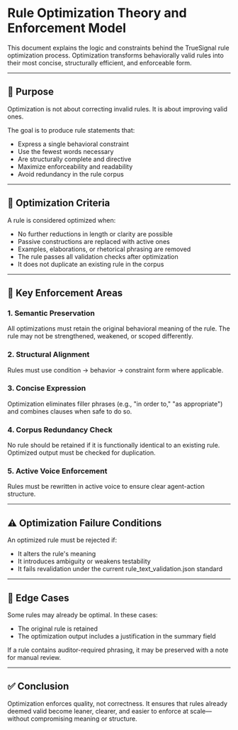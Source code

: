 # Rule Optimization Theory and Enforcement Model

This document explains the logic and constraints behind the TrueSignal rule optimization process. Optimization transforms behaviorally valid rules into their most concise, structurally efficient, and enforceable form.

---

## 🧠 Purpose

Optimization is not about correcting invalid rules. It is about improving valid ones.

The goal is to produce rule statements that:
- Express a single behavioral constraint
- Use the fewest words necessary
- Are structurally complete and directive
- Maximize enforceability and readability
- Avoid redundancy in the rule corpus

---

## 🔄 Optimization Criteria

A rule is considered optimized when:

- No further reductions in length or clarity are possible
- Passive constructions are replaced with active ones
- Examples, elaborations, or rhetorical phrasing are removed
- The rule passes all validation checks after optimization
- It does not duplicate an existing rule in the corpus

---

## 🧪 Key Enforcement Areas

### 1. Semantic Preservation
All optimizations must retain the original behavioral meaning of the rule. The rule may not be strengthened, weakened, or scoped differently.

### 2. Structural Alignment
Rules must use condition → behavior → constraint form where applicable.

### 3. Concise Expression
Optimization eliminates filler phrases (e.g., "in order to," "as appropriate") and combines clauses when safe to do so.

### 4. Corpus Redundancy Check
No rule should be retained if it is functionally identical to an existing rule. Optimized output must be checked for duplication.

### 5. Active Voice Enforcement
Rules must be rewritten in active voice to ensure clear agent-action structure.

---

## ⚠️ Optimization Failure Conditions

An optimized rule must be rejected if:
- It alters the rule's meaning
- It introduces ambiguity or weakens testability
- It fails revalidation under the current rule_text_validation.json standard

---

## 📌 Edge Cases

Some rules may already be optimal. In these cases:
- The original rule is retained
- The optimization output includes a justification in the summary field

If a rule contains auditor-required phrasing, it may be preserved with a note for manual review.

---

## ✅ Conclusion

Optimization enforces quality, not correctness. It ensures that rules already deemed valid become leaner, clearer, and easier to enforce at scale—without compromising meaning or structure.
